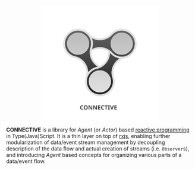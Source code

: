 <p align="center">
<img src="logo.svg?sanitize=true" width="320px"/>
</p>

**CONNECTIVE** is a library for _Agent_ (or _Actor_) based [reactive programming](https://en.wikipedia.org/wiki/Reactive_programming) in Type(Java)Script. It is a thin layer on top of [rxjs](https://github.com/ReactiveX/rxjs), enabling further modularization of data/event stream management by decoupling description of the data flow and actual creation of streams (i.e. `Observer`s), and introducing _Agent_ based concepts for organizing various parts of a data/event flow.
